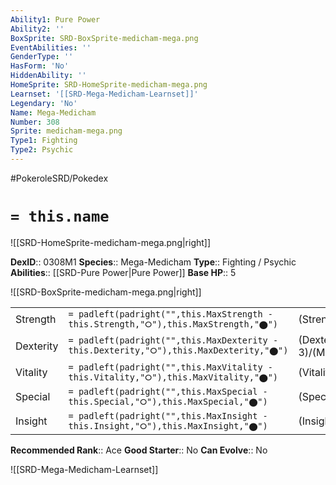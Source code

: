```yaml
---
Ability1: Pure Power
Ability2: ''
BoxSprite: SRD-BoxSprite-medicham-mega.png
EventAbilities: ''
GenderType: ''
HasForm: 'No'
HiddenAbility: ''
HomeSprite: SRD-HomeSprite-medicham-mega.png
Learnset: '[[SRD-Mega-Medicham-Learnset]]'
Legendary: 'No'
Name: Mega-Medicham
Number: 308
Sprite: medicham-mega.png
Type1: Fighting
Type2: Psychic
---
```


#PokeroleSRD/Pokedex

# `= this.name`

![[SRD-HomeSprite-medicham-mega.png|right]]

**DexID**:: 0308M1
**Species**:: Mega-Medicham
**Type**:: Fighting / Psychic
**Abilities**:: [[SRD-Pure Power|Pure Power]]
**Base HP**:: 5

![[SRD-BoxSprite-medicham-mega.png|right]]

|           |                                                                                        |                                          |
| --------- | -------------------------------------------------------------------------------------- | ---------------------------------------- |
| Strength  | `= padleft(padright("",this.MaxStrength - this.Strength,"⭘"),this.MaxStrength,"⬤")`    | (Strength::3)/(MaxStrength::6)   |
| Dexterity | `= padleft(padright("",this.MaxDexterity - this.Dexterity,"⭘"),this.MaxDexterity,"⬤")` | (Dexterity:: 3)/(MaxDexterity::6) |
| Vitality  | `= padleft(padright("",this.MaxVitality - this.Vitality,"⭘"),this.MaxVitality,"⬤")`    | (Vitality::3)/(MaxVitality::6)   |
| Special   | `= padleft(padright("",this.MaxSpecial - this.Special,"⭘"),this.MaxSpecial,"⬤")`       | (Special::2)/(MaxSpecial::5)     |
| Insight   | `= padleft(padright("",this.MaxInsight - this.Insight,"⭘"),this.MaxInsight,"⬤")`       | (Insight::3)/(MaxInsight::6)     |

**Recommended Rank**:: Ace
**Good Starter**:: No
**Can Evolve**:: No

![[SRD-Mega-Medicham-Learnset]]